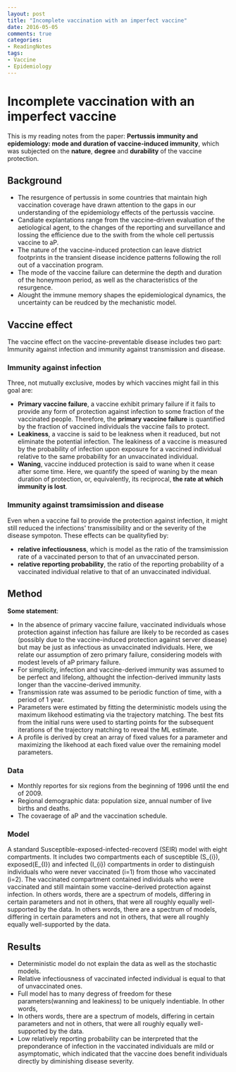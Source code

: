 ```yaml
---
layout: post
title: "Incomplete vaccination with an imperfect vaccine"
date: 2016-05-05
comments: true
categories: 
- ReadingNotes
tags:
- Vaccine
- Epidemiology
---
```


#  Incomplete vaccination with an imperfect vaccine

This is my reading notes from the paper: **Pertussis immunity and epidemiology: mode and duration of vaccine-induced immunity**, which was subjected on the **nature**, **degree** and **durability** of the vaccine protection. 

## Background

- The resurgence of pertussis in some countries that maintain high vaccination coverage have drawn attention to the gaps in our understanding of the epidemiology effects of the pertussis vaccine.
-  Candiate explantations range from the vaccine-driven evaluation of the aetiological agent, to the changes of the reporting and surveillance and lossing the efficience due to the swith from the whole  cell pertussis vaccine to aP.
- The nature of the vaccine-induced protection can leave district footprints in the transient disease incidence patterns following the roll out of a vaccination program.
- The mode of the vaccine failure can determine the depth and duration of the honeymoon period, as well as the characteristics of the resurgence.
-  Alought the immune memory shapes the epidemiological dynamics, the uncertainty can be reudced by the mechanistic model.

## Vaccine effect 

The vaccine effect on the vaccine-preventable disease includes two part: Immunity against infection and immunity against transmission and disease.  

### Immunity against infection

Three, not mutually exclusive, modes by which vaccines might fail in this goal are:  

 - **Primary vaccine failure**, a vaccine exhibit primary failure if it fails to provide any form of protection against infection to some fraction of the vaccinated people. Therefore, the **primary vaccine failure** is quantified by the fraction of vaccined individuals the vaccine fails to protect.
 - **Leakiness**, a vaccine is said to be leakness when it readuced, but not eliminate the potential infection. The leakiness of a vaccine is measured by the probability of infection upon exposure for a vaccined individual relative to the same probability for an unvaccinated individual.
 - **Waning**, vaccine indduced protection is said to wane when it cease after some time. Here, we quantify the speed of waning by the mean duration of protection, or, equivalently, its reciprocal, **the rate at which immunity is lost**.

### Immunity against tramsimission and disease

Even when a vaccine fail to provide the protection against infection, it might still reduced the infections' transmissibility and or the severity of the disease sympoton. These effects can be qualityfied by:  

- **relative infectiousness**, which is model as the ratio of the tramsimission rate of a vaccinated person to that of an unvaccinated person.
- **relative reporting probability**,  the ratio of the reporting probability of a vaccinated individual relative to that of an unvaccinated individual.


## Method

 **Some statement**:   
 
-  In the absence of primary vaccine failure, vaccinated individuals whose protection against infection has failure are likely to be recorded as cases (possibly due to the vaccine-induced protection against server disease) but may be just as infectious as unvaccinated individuals.  Here, we relate our assumption of zero primary failure, considering models with modest levels of aP primary failure.
- For simplicity, infection and vaccine-derived immunity was assumed to be perfect and lifelong, althought the infection-derived immunity lasts longer than the vaccine-derived immunity.
- Transmission rate was assumed to be periodic function of time, with a period of 1 year.
- Parameters were estimated by fitting the deterministic models using the maximum likehood  estimating via the trajectory matching. The best fits from the initial runs were used to starting points for the subsequent iterations of the trajectory matching to reveal the ML estimate.
- A profile is derived by creat an array of fixed values for a parameter and maximizing the likehood at each fixed value over the remaining model parameters.
 
### Data

 - Monthly reportes for six regions from the beginning of 1996 until the end of 2009.
 - Regional demographic data: population size, annual number of live births and deaths.
 - The covaerage of aP and the vaccination schedule.

### Model

A standard Susceptible-exposed-infected-recoverd (SEIR) model with eight compartments. It includes two compartments each of susceptible (S_{i}), exposed(E_{I}) and infected (I_{i})  compartments in order to distinguish individuals who were never vaccinated (i=1) from those who vaccinated (i=2).  The vaccinated compartment contained individuals who were vaccinated and still maintain some vaccine-derived protection against infection. In others words, there are a spectrum of models, differing in certain parameters and not in others, that were all roughly equally well-supported by the data.   In others words, there are a spectrum of models, differing in certain parameters and not in others, that were all roughly equally well-supported by the data.   

## Results

- Deterministic  model do not explain the data as well as the stochastic models.
- Relative infectiousness of vaccinated infected individual is equal to that of unvaccinated ones.
- Full model has to many degress of freedom for these parameters(wanning and leakiness)
to be uniquely indentiable.  In other words, 
- In others words, there are a spectrum of models, differing in certain parameters and not in others, that were all roughly equally well-supported by the data.   
- Low relatively reporting probability can be interpreted  that the preponderance of infection in the vaccinated individuals are mild or asymptomatic, which indicated that the vaccine does benefit individuals directly by diminishing disease severity. 
 
  
